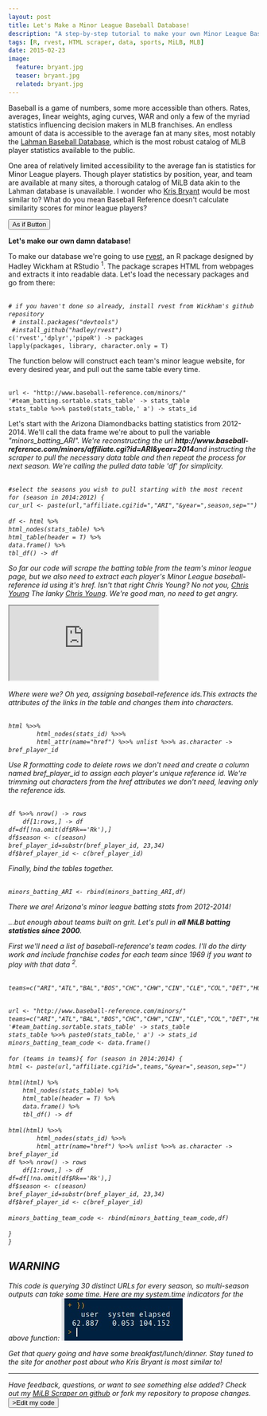 ```yaml
---
layout: post
title: Let's Make a Minor League Baseball Database!
description: "A step-by-step tutorial to make your own Minor League Baseball Database using rvest."
tags: [R, rvest, HTML scraper, data, sports, MiLB, MLB]
date: 2015-02-23
image:
  feature: bryant.jpg
  teaser: bryant.jpg
  related: bryant.jpg
---
```



<div class="message">
  Baseball is a game of numbers, some more accessible than others. Rates, averages, linear weights, aging curves, WAR and only a few of the myriad statistics influencing decision makers in MLB franchises. An endless amount of data is accessible to the average fan at many sites, most notably the <a href="http://www.seanlahman.com/baseball-archive/statistics/">Lahman Baseball Database</a>, which is the most robust catalog of MLB player statistics available to the public.

One area of relatively limited accessibility to the average fan is statistics for Minor League players. Though player statistics by position, year, and team are available at many sites, a thorough catalog of MiLB data akin to the Lahman database is unavailable. I wonder who <a href="http://www.baseball-reference.com/minors/player.cgi?id=bryant001kri">Kris Bryant</a> would be most similar to? What do you mean Baseball Reference doesn't calculate similarity scores for minor league players?

<button type="button" class="btn btn-success" a href="https://s-media-cache-ak0.pinimg.com/originals/c2/4c/81/c24c81b11744437dd9d2c2d46322d525.jpg">As if Button</button>


<strong>Let's make our own damn database!</strong>	
</div>

To make our database we're going to use <a href="https://github.com/hadley/rvest">rvest</a>, an R package designed by Hadley Wickham at RStudio <sup class="bootstrap-footnote" data-text="In baseball terms, one might describe his contributions to R software as equal parts Bill James and Bill Veeck.">1</sup>. The package scrapes HTML from webpages and extracts it into readable data. Let's load the necessary packages and go from there:

<pre><code class="R">
<i># if you haven't done so already, install rvest from Wickham's github repository
 # install.packages("devtools")
 #install_github("hadley/rvest")</i>
c('rvest','dplyr','pipeR') -> packages
lapply(packages, library, character.only = T)
</code></pre>

<div class="message">
The function below will construct each team's minor league website, for every desired year, and pull out the same table every time.</div>

<pre><code class="R">
url <- "http://www.baseball-reference.com/minors/"
'#team_batting.sortable.stats_table' -> stats_table
stats_table %>>% paste0(stats_table,' a') -> stats_id
</code></pre>

<div class="message">
Let's start with the Arizona Diamondbacks batting statistics from 2012-2014. We'll call the data frame we're about to pull the variable <i>"minors_batting_ARI"</a>. We're reconstructing the url <strong>http://www.baseball-reference.com/minors/affiliate.cgi?id=ARI&year=2014</strong>and instructing the scraper to pull the necessary data table and then repeat the process for next season. We're calling the pulled data table 'df' for simplicity.

<pre><code class="R">
<i>#select the seasons you wish to pull starting with the most recent</i>
for (season in 2014:2012) { 
cur_url <- paste(url,"affiliate.cgi?id=","ARI","&year=",season,sep="")

df <- html %>%
html_nodes(stats_table) %>%
html_table(header = T) %>%
data.frame() %>%
tbl_df() -> df
</code></pre>

So far our code will scrape the batting table from the team's minor league page, but we also need to extract each player's Minor League baseball-reference id using it's href. Isn't that right Chris Young? No not you, <a href="http://www.baseball-reference.com/players/y/youngch04.shtml">Chris Young</a> The lanky <a href="http://www.baseball-reference.com/players/y/youngch03.shtml">Chris Young</a>. We're good man, no need to get angry. 

<div class="embed-responsive embed-responsive-16by9">
  <iframe class="embed-responsive-item" src="http://youtu.be/1EiqELgKp5g?t=56s"></iframe>
</div>

Where were we? Oh yea, assigning baseball-reference ids.This extracts the attributes of the links in the table and changes them into characters.

<pre><code class="R">
html %>>%
        html_nodes(stats_id) %>>%
        html_attr(name="href") %>>% unlist %>>% as.character -> bref_player_id
</code></pre>

Use R formatting code to delete rows we don't need and create a column named <i>bref_player_id</i> to assign each player's unique reference id. We're trimming out characters from the href attributes we don't need, leaving only the reference ids.

<pre><code class="R">
df %>>% nrow() -> rows
    df[1:rows,] -> df
df=df[!na.omit(df$Rk=='Rk'),]
df$season <- c(season)
bref_player_id=substr(bref_player_id, 23,34)
df$bref_player_id <- c(bref_player_id)
</code></pre>

Finally, bind the tables together.
<pre><code class="R">
minors_batting_ARI <- rbind(minors_batting_ARI,df)
</code></pre>

There we are! Arizona's minor league batting stats from 2012-2014!


...but enough about teams built on <i>grit</i>. Let's pull in <strong>all MiLB batting statistics since 2000</strong>.

First we'll need a list of baseball-reference's team codes. I'll do the dirty work and include franchise codes for each team since 1969 if you want to play with that data <sup class="bootstrap-footnote" data-text="For future investigations be aware that other pages of baseball reference use archived team codes such as MON (Montreal Expos) and CAL (California Angels).">2</sup>.

<pre><code class="R">
teams=c("ARI","ATL","BAL","BOS","CHC","CHW","CIN","CLE","COL","DET","HOU","KCR","ANA","LAD","FLA","MIL","MIN","NYM","NYY","OAK","PHI","PIT","SDP","SFG","SEA","STL","TBD","TEX","TOR","WSN")
</code></pre>

<pre><code class="R">
url <- "http://www.baseball-reference.com/minors/"
teams=c("ARI","ATL","BAL","BOS","CHC","CHW","CIN","CLE","COL","DET","HOU","KCR","ANA","LAD","FLA","MIL","MIN","NYM","NYY","OAK","PHI","PIT","SDP","SFG","SEA","STL","TBD","TEX","TOR","WSN")
'#team_batting.sortable.stats_table' -> stats_table
stats_table %>>% paste0(stats_table,' a') -> stats_id
minors_batting_team_code <- data.frame()

for (teams in teams){ for (season in 2014:2014) {
html <- paste(url,"affiliate.cgi?id=",teams,"&year=",season,sep="")

html(html) %>%
	html_nodes(stats_table) %>%
	html_table(header = T) %>%
	data.frame() %>%
	tbl_df() -> df

html(html) %>>%
        html_nodes(stats_id) %>>%
        html_attr(name="href") %>>% unlist %>>% as.character -> bref_player_id
df %>>% nrow() -> rows
    df[1:rows,] -> df
df=df[!na.omit(df$Rk=='Rk'),]
df$season <- c(season)
bref_player_id=substr(bref_player_id, 23,34)
df$bref_player_id <- c(bref_player_id)

minors_batting_team_code <- rbind(minors_batting_team_code,df)

}
}
</code></pre>

<h2>WARNING</h2>
This code is querying 30 distinct URLs for every season, so multi-season outputs can take some time. Here are my system.time indicators for the above function:

<img src="images/sys_time_MiLB.jpg" class="img-responsive" alt="Responsive image">

Get that query going and have some breakfast/lunch/dinner. Stay tuned to the site for another post about who Kris Bryant is most similar to!

-----

Have feedback, questions, or want to see something else added? Check out my <a href="https://github.com/mdlee12/MiLB-Scraper">MiLB Scraper on github</a> or fork my repository to propose changes.
  <button type="button" class="btn btn-primary" a href="https://github.com/mdlee12/MiLB-Scraper/master/fork">>Edit my code</button>
